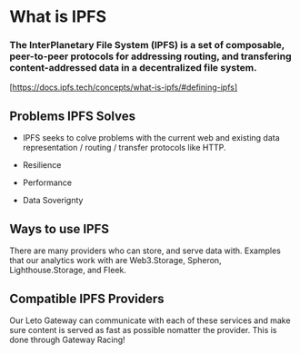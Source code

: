 # What is IPFS

### The InterPlanetary File System (IPFS) is a set of composable, peer-to-peer protocols for addressing routing, and transfering content-addressed data in a decentralized file system. 

[https://docs.ipfs.tech/concepts/what-is-ipfs/#defining-ipfs]

## Problems IPFS Solves

- IPFS seeks to colve problems with the current web and existing data representation / routing / transfer protocols like HTTP. 

- Resilience
- Performance
- Data Soverignty

## Ways to use IPFS

There are many providers who can store, and serve data with. Examples that our analytics work with are Web3.Storage, Spheron, Lighthouse.Storage, and Fleek. 

## Compatible IPFS Providers

Our Leto Gateway can communicate with each of these services and make sure content is served as fast as possible nomatter the provider. This is done through Gateway Racing!